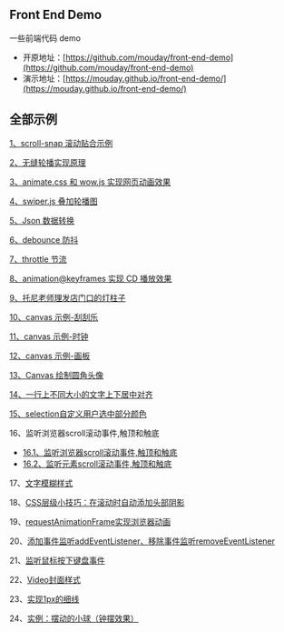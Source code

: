 ## Front End Demo

一些前端代码 demo

- 开原地址：[https://github.com/mouday/front-end-demo](https://github.com/mouday/front-end-demo)
- 演示地址：[https://mouday.github.io/front-end-demo/](https://mouday.github.io/front-end-demo/)

## 全部示例

[1、scroll-snap 滚动贴合示例](scroll-snap.html)

[2、无缝轮播实现原理](swiper.html)

[3、animate.css 和 wow.js 实现网页动画效果](animate-wow.html)

[4、swiper.js 叠加轮播图](swiperjs.html)

[5、Json 数据转换](json-convert/dist/index.html)

[6、debounce 防抖](debounce-demo.html)

[7、throttle 节流](throttle-demo.html)

[8、animation@keyframes 实现 CD 播放效果](animation-keyframes.html)

[9、托尼老师理发店门口的灯柱子](css-repeating-linear-gradient/index.html)

[10、canvas 示例-刮刮乐](canvas/canvas-scrape.html)

[11、canvas 示例-时钟](canvas/canvas-clock.html)

[12、canvas 示例-画板](canvas/canvas-draw.html)

[13、Canvas 绘制圆角头像](canvas/canvas-avatar.html)

[14、一行上不同大小的文字上下居中对齐](one-line-text.html)

[15、selection自定义用户选中部分颜色](selection.html)

16、监听浏览器scroll滚动事件,触顶和触底

- [16.1、监听浏览器scroll滚动事件,触顶和触底](scroll-event/scroll-event-document.html)
- [16.2、监听元素scroll滚动事件,触顶和触底](scroll-event/scroll-event-element.html)

17、[文字模糊样式](css-filter.html)

18、[CSS层级小技巧：在滚动时自动添加头部阴影](CSS-auto-header-shadow.html)

19、[requestAnimationFrame实现浏览器动画](requestAnimationFrame.html)

20、[添加事件监听addEventListener、移除事件监听removeEventListener](eventListener.html)

21、[监听鼠标按下键盘事件](EventListener-keydown.html)

22、[Video封面样式](video/index.html)

23、[实现1px的细线](1px.html)

24、[实例：摆动的小球（钟摆效果）](clock.html)